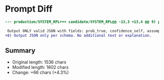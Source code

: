 # Prompt Diff

```diff
--- production/SYSTEM_RPL+++ candidate/SYSTEM_RPL@@ -13,3 +13,4 @@ 9) prob_true has two decimals; never 0.00 or 1.00 unless logically entailed.
 
 Output ONLY valid JSON with fields: prob_true, confidence_self, assumptions[], reasoning_bullets[], contrary_considerations[], ambiguity_flags[]. No other text.
+8) Output JSON only per schema. No additional text or explanation.
```

## Summary

- Original length: 1536 chars
- Modified length: 1602 chars
- Change: +66 chars (+4.3%)
